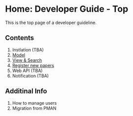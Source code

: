 # Home: Developer Guide - Top
This is the top page of a developer guideline.

## Contents
1. Instlation (TBA)
1. [Model](./models.md)
1. [View & Search](./dashboard.md)
1. [Register new papers](./registration.md)
1. Web API (TBA)
1. Notification (TBA)


## Additinal Info
1. How to manage users
1. Migration from PMAN




